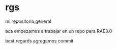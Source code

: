 # rgs
mi repositorio general

aca empezamos a trabajar en un repo para RAE3.0

best regards
agregamos commit
